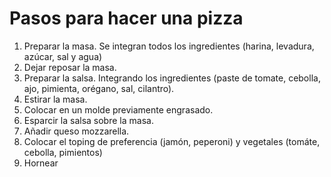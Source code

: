# Pasos para hacer una pizza  

1. Preparar la masa. Se integran todos los ingredientes (harina, levadura, azúcar, sal y agua)
2. Dejar reposar la masa. 
3. Preparar la salsa. Integrando los ingredientes (paste de tomate, cebolla, ajo, pimienta, orégano, sal, cilantro).
4. Estirar la masa.
5. Colocar en un molde previamente engrasado.
6. Esparcir la salsa sobre la masa.
7. Añadir queso mozzarella.
8. Colocar el toping de preferencia (jamón, peperoni) y vegetales (tomáte, cebolla, pimientos)
9. Hornear